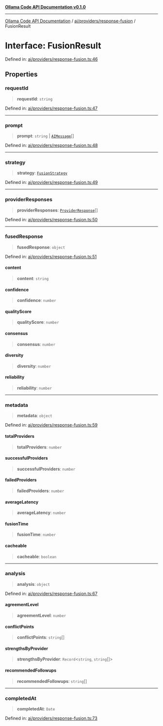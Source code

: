 [**Ollama Code API Documentation v0.1.0**](../../../../README.md)

***

[Ollama Code API Documentation](../../../../modules.md) / [ai/providers/response-fusion](../README.md) / FusionResult

# Interface: FusionResult

Defined in: [ai/providers/response-fusion.ts:46](https://github.com/erichchampion/ollama-code/blob/3fe0ce113b10803e1393cbc2fdc48d5134e8d686/ollama-code/src/ai/providers/response-fusion.ts#L46)

## Properties

### requestId

> **requestId**: `string`

Defined in: [ai/providers/response-fusion.ts:47](https://github.com/erichchampion/ollama-code/blob/3fe0ce113b10803e1393cbc2fdc48d5134e8d686/ollama-code/src/ai/providers/response-fusion.ts#L47)

***

### prompt

> **prompt**: `string` \| [`AIMessage`](../../interfaces/AIMessage.md)[]

Defined in: [ai/providers/response-fusion.ts:48](https://github.com/erichchampion/ollama-code/blob/3fe0ce113b10803e1393cbc2fdc48d5134e8d686/ollama-code/src/ai/providers/response-fusion.ts#L48)

***

### strategy

> **strategy**: [`FusionStrategy`](FusionStrategy.md)

Defined in: [ai/providers/response-fusion.ts:49](https://github.com/erichchampion/ollama-code/blob/3fe0ce113b10803e1393cbc2fdc48d5134e8d686/ollama-code/src/ai/providers/response-fusion.ts#L49)

***

### providerResponses

> **providerResponses**: [`ProviderResponse`](ProviderResponse.md)[]

Defined in: [ai/providers/response-fusion.ts:50](https://github.com/erichchampion/ollama-code/blob/3fe0ce113b10803e1393cbc2fdc48d5134e8d686/ollama-code/src/ai/providers/response-fusion.ts#L50)

***

### fusedResponse

> **fusedResponse**: `object`

Defined in: [ai/providers/response-fusion.ts:51](https://github.com/erichchampion/ollama-code/blob/3fe0ce113b10803e1393cbc2fdc48d5134e8d686/ollama-code/src/ai/providers/response-fusion.ts#L51)

#### content

> **content**: `string`

#### confidence

> **confidence**: `number`

#### qualityScore

> **qualityScore**: `number`

#### consensus

> **consensus**: `number`

#### diversity

> **diversity**: `number`

#### reliability

> **reliability**: `number`

***

### metadata

> **metadata**: `object`

Defined in: [ai/providers/response-fusion.ts:59](https://github.com/erichchampion/ollama-code/blob/3fe0ce113b10803e1393cbc2fdc48d5134e8d686/ollama-code/src/ai/providers/response-fusion.ts#L59)

#### totalProviders

> **totalProviders**: `number`

#### successfulProviders

> **successfulProviders**: `number`

#### failedProviders

> **failedProviders**: `number`

#### averageLatency

> **averageLatency**: `number`

#### fusionTime

> **fusionTime**: `number`

#### cacheable

> **cacheable**: `boolean`

***

### analysis

> **analysis**: `object`

Defined in: [ai/providers/response-fusion.ts:67](https://github.com/erichchampion/ollama-code/blob/3fe0ce113b10803e1393cbc2fdc48d5134e8d686/ollama-code/src/ai/providers/response-fusion.ts#L67)

#### agreementLevel

> **agreementLevel**: `number`

#### conflictPoints

> **conflictPoints**: `string`[]

#### strengthsByProvider

> **strengthsByProvider**: `Record`\<`string`, `string`[]\>

#### recommendedFollowups

> **recommendedFollowups**: `string`[]

***

### completedAt

> **completedAt**: `Date`

Defined in: [ai/providers/response-fusion.ts:73](https://github.com/erichchampion/ollama-code/blob/3fe0ce113b10803e1393cbc2fdc48d5134e8d686/ollama-code/src/ai/providers/response-fusion.ts#L73)
